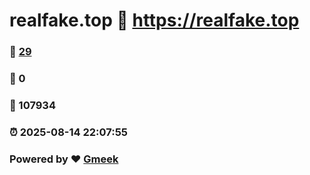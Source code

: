# realfake.top :link: https://realfake.top 
### :page_facing_up: [29](https://realfake.top/tag.html) 
### :speech_balloon: 0 
### :hibiscus: 107934 
### :alarm_clock: 2025-08-14 22:07:55 
### Powered by :heart: [Gmeek](https://github.com/Meekdai/Gmeek)
